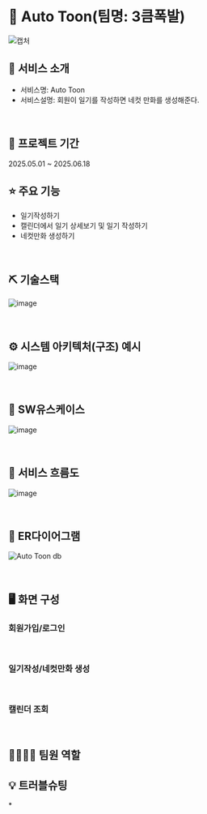 # 📎 Auto Toon(팀명: 3큼폭발)

![캡처]()




## 👀 서비스 소개
* 서비스명: Auto Toon
* 서비스설명: 회원이 일기를 작성하면 네컷 만화를 생성해준다.
<br>

## 📅 프로젝트 기간
2025.05.01 ~ 2025.06.18 
<br>

## ⭐ 주요 기능
* 일기작성하기
* 캘린더에서 일기 상세보기 및 일기 작성하기
* 네컷만화 생성하기
<br>

## ⛏ 기술스택

![image](https://github.com/user-attachments/assets/cd79a51d-929b-420f-8740-2f456140147a)


<br>

## ⚙ 시스템 아키텍처(구조) 예시 
![image](https://github.com/user-attachments/assets/45dc3618-44a4-4a6b-bd68-eaad1dd8d789)


<br>

## 📌 SW유스케이스
![image](https://github.com/user-attachments/assets/fe4644b0-1967-4f16-8b0b-b8ea2aaaf9a7)




<br>

## 📌 서비스 흐름도
![image](https://github.com/user-attachments/assets/1d71bfdc-7ad3-428e-8c6e-25529b7693ae)



<br>

## 📌 ER다이어그램
![Auto Toon db](https://github.com/user-attachments/assets/bef82200-06e7-4813-a709-d4d41a7fd5a0)



<br>

## 🖥 화면 구성

### 회원가입/로그인





<br>

### 일기작성/네컷만화 생성





<br>

### 캘린더 조회










<br>

## 👨‍👩‍👦‍👦 팀원 역할




## 💡 트러블슈팅
  
*<br>



<br>




<br><br>


